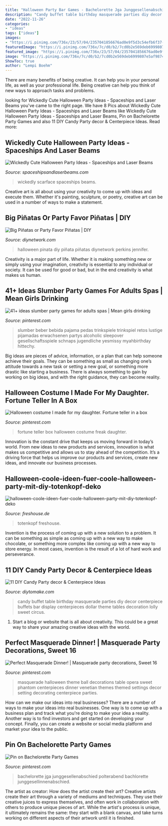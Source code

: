 ```yaml
---
title: "Halloween Party Bar Games - Bachelorette Jga Junggesellenabschied Polterabend Bachlorette Junggesellinnenabschied"
description: "Candy buffet table birthday masquerade parties diy decor centerpiece buffets bar display centerpieces dollar theme tables decoration lolly sweet circus"
date: "2022-11-26"
categories:
- "ideas"
tags: ["ideas"]
images:
- "https://i.pinimg.com/736x/23/57/04/2357041856676ad0e9f5d3c54efb6f37--fortune-teller-in-a-box.jpg"
featuredImage: "https://i.pinimg.com/736x/7c/d0/b2/7cd0b2e569deb6999807e5af98742ba9.jpg"
featured_image: "https://i.pinimg.com/736x/23/57/04/2357041856676ad0e9f5d3c54efb6f37--fortune-teller-in-a-box.jpg"
image: "https://i.pinimg.com/736x/7c/d0/b2/7cd0b2e569deb6999807e5af98742ba9.jpg"
ShowToc: true
author: "Lempi Boehm"
---
```



There are many benefits of being creative. It can help you in your personal life, as well as your professional life. Being creative can help you think of new ways to approach tasks and problems.

	

		
looking for Wickedly Cute Halloween Party Ideas - Spaceships and Laser Beams you've came to the right page. We have 8 Pics about Wickedly Cute Halloween Party Ideas - Spaceships and Laser Beams like Wickedly Cute Halloween Party Ideas - Spaceships and Laser Beams, Pin on Bachelorette Party Games and also 11 DIY Candy Party decor &amp; Centerpiece Ideas. Read more:
		
    
## Wickedly Cute Halloween Party Ideas - Spaceships And Laser Beams

<img loading=lazy src="https://spaceshipsandlaserbeams.com/wp-content/uploads/2015/09/unique-halloween-party-ideas-4059.jpg" onerror="this.onerror=null;this.src='https://tse2.mm.bing.net/th?id=OIP.VaaeMdHPG_P5v3CyVcEg_gHaLZ&amp;pid=15.1';" alt="Wickedly Cute Halloween Party Ideas - Spaceships and Laser Beams">

_Source: spaceshipsandlaserbeams.com_

>wickedly scarface spaceships beams. 

	

Creative art is all about using your creativity to come up with ideas and execute them. Whether it's painting, sculpture, or poetry, creative art can be used in a number of ways to make a statement.

    
## Big Piñatas Or Party Favor Piñatas | DIY

<img loading=lazy src="https://diy.sndimg.com/content/dam/images/diy/fullset/2017/10/17/0/Original-Jennifer-Perkins_halloween-pinata-frankenstien.jpg.rend.hgtvcom.616.822.suffix/1508327968998.jpeg" onerror="this.onerror=null;this.src='https://tse4.mm.bing.net/th?id=OIP.MiBoASNszqHjsH5j1dNLtgHaJ4&amp;pid=15.1';" alt="Big Piñatas or Party Favor Piñatas | DIY">

_Source: diynetwork.com_

>halloween pinata diy piñata piñatas diynetwork perkins jennifer. 

	

Creativity is a major part of life. Whether it is making something new or simply using your imagination, creativity is essential to any individual or society. It can be used for good or bad, but in the end creativity is what makes us human.

    
## 41+ Ideas Slumber Party Games For Adults Spas | Mean Girls Drinking

<img loading=lazy src="https://i.pinimg.com/736x/7c/d0/b2/7cd0b2e569deb6999807e5af98742ba9.jpg" onerror="this.onerror=null;this.src='https://tse1.mm.bing.net/th?id=OIP.PbsXJbxnN2q6zWzYHHWRewAAAA&amp;pid=15.1';" alt="41+ ideas slumber party games for adults spas | Mean girls drinking">

_Source: pinterest.com_

>slumber beber bebida pajama pedas trinkspiele trinkspiel retos lustige pijamadas erwachsenen partys alcoholic sleepover gesellschaftsspiele schnaps jugendliche yesmissy myahbirthday hittechy. 

	

Big ideas are pieces of advice, information, or a plan that can help someone achieve their goals. They can be something as small as changing one’s attitude towards a new task or setting a new goal, or something more drastic like starting a business. There is always something to gain by working on big ideas, and with the right guidance, they can become reality.

    
## Halloween Costume I Made For My Daughter. Fortune Teller In A Box

<img loading=lazy src="https://i.pinimg.com/736x/23/57/04/2357041856676ad0e9f5d3c54efb6f37--fortune-teller-in-a-box.jpg" onerror="this.onerror=null;this.src='https://tse2.mm.bing.net/th?id=OIP.J6xll3OEeCHvjqdjAWLmwQHaLc&amp;pid=15.1';" alt="Halloween costume I made for my daughter. Fortune teller in a box">

_Source: pinterest.com_

>fortune teller box halloween costume freak daughter. 

	

Innovation is the constant drive that keeps us moving forward in today’s world. From new ideas to new products and services, innovation is what makes us competitive and allows us to stay ahead of the competition. It’s a driving force that helps us improve our products and services, create new ideas, and innovate our business processes.

    
## Halloween-coole-ideen-fuer-coole-halloween-party-mit-diy-totenkopf-deko

<img loading=lazy src="https://cdn.freshouse.de/uploads/2016/10/Halloween-–-coole-Ideen-für-coole-Halloween-Party-mit-DIY-Totenkopf-Deko.jpg" onerror="this.onerror=null;this.src='https://tse2.mm.bing.net/th?id=OIP.K4-gGIQJMVBgMRP_YJkKXwHaHa&amp;pid=15.1';" alt="halloween-coole-ideen-fuer-coole-halloween-party-mit-diy-totenkopf-deko">

_Source: freshouse.de_

>totenkopf freshouse. 

	

Invention is the process of coming up with a new solution to a problem. It can be something as simple as coming up with a new way to make chocolate, or something more complex like coming up with a new way to store energy. In most cases, invention is the result of a lot of hard work and perseverance.

    
## 11 DIY Candy Party Decor &amp; Centerpiece Ideas

<img loading=lazy src="https://www.diytomake.com/wp-content/uploads/2015/10/party-ideas-candy-buffet.jpg" onerror="this.onerror=null;this.src='https://tse2.mm.bing.net/th?id=OIP.pFmsEyA94bnu7RzMKQVsxQHaGh&amp;pid=15.1';" alt="11 DIY Candy Party decor &amp; Centerpiece Ideas">

_Source: diytomake.com_

>candy buffet table birthday masquerade parties diy decor centerpiece buffets bar display centerpieces dollar theme tables decoration lolly sweet circus. 

	

1. Start a blog or website that is all about creativity. This could be a great way to share your amazing creative ideas with the world.

    
## Perfect Masquerade Dinner! | Masquerade Party Decorations, Sweet 16

<img loading=lazy src="https://i.pinimg.com/736x/cf/29/6c/cf296c6d27e3fb886749d724469a2aad--masquerade-wedding-decorations-masquerade-theme.jpg" onerror="this.onerror=null;this.src='https://tse2.mm.bing.net/th?id=OIP.45zXswJLdS6JQUoyl_6u-ADMEy&amp;pid=15.1';" alt="Perfect Masquerade Dinner! | Masquerade party decorations, Sweet 16">

_Source: pinterest.com_

>masquerade halloween theme ball decorations table opera sweet phantom centerpieces dinner venetian themes themed settings decor setting decorating centerpiece parties. 

	

How can we make our ideas into real businesses?
There are a number of ways to make your ideas into real businesses. One way is to come up with a business plan and track what you're doing to make your idea a reality. Another way is to find investors and get started on developing your concept. Finally, you can create a website or social media platform and market your idea to the public.

    
## Pin On Bachelorette Party Games

<img loading=lazy src="https://i.pinimg.com/736x/85/08/f2/8508f23cabdab031e16d85adb3cbe711.jpg" onerror="this.onerror=null;this.src='https://tse1.mm.bing.net/th?id=OIP.1K9htKC3jkX03svyE_Co0wAAAA&amp;pid=15.1';" alt="Pin on Bachelorette Party Games">

_Source: pinterest.com_

>bachelorette jga junggesellenabschied polterabend bachlorette junggesellinnenabschied. 

	

The artist as creator: How does the artist create their art?
Creative artists create their art through a variety of mediums and techniques. They use their creative juices to express themselves, and often work in collaboration with others to produce unique pieces of art. While the artist's process is unique, it ultimately remains the same: they start with a blank canvas, and take turns working on different aspects of their artwork until it is finished.

